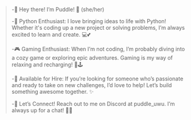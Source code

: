 >-🌸 Hey there! I’m Puddle! 🌸 (she/her)
>
>-🐍 Python Enthusiast: I love bringing ideas to life with Python! Whether it's coding up a new project or solving problems, I’m always excited to learn and create. 💻💕
>
>-🎮 Gaming Enthusiast: When I’m not coding, I’m probably diving into a cozy game or exploring epic adventures. Gaming is my way of relaxing and recharging! 🌟🕹️
>
>-🌷 Available for Hire: If you’re looking for someone who’s passionate and ready to take on new challenges, I’d love to help! Let’s build something awesome together. ✨
>
>-💌 Let’s Connect! Reach out to me on Discord at puddle_uwu. I’m always up for a chat! 🌟💕

<!---
Puddle-UwU/Puddle-UwU is a ✨ special ✨ repository because its `README.md` (this file) appears on your GitHub profile.
You can click the Preview link to take a look at your changes.
--->
